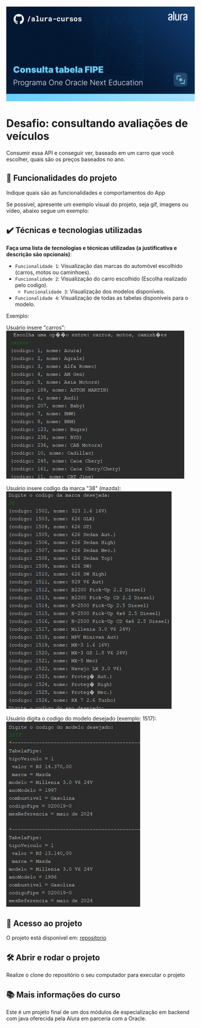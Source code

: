 
![Thumbnail GitHub](imagens/Capa.png)
 
# Desafio: consultando avaliações de veículos

Consumir essa API e conseguir ver, baseado em um carro que você escolher, quais são os preços baseados no ano.

## 🔨 Funcionalidades do projeto

Indique quais são as funcionalidades e comportamentos do App

Se possível, apresente um exemplo visual do projeto, seja gif, imagens ou vídeo, abaixo segue um exemplo:

## ✔️ Técnicas e tecnologias utilizadas

**Faça uma lista de tecnologias e técnicas utilizadas (a justificativa e descrição são opcionais)**:

- `Funcionalidade 1`: Visualização das marcas do automóvel escolhido (carros, motos ou caminhoes).
- `Funcionalidade 2`: Visualização do carro escolhido (Escolha realizado pelo codigo). 
  - `Funcionalidade 3`: Visualização dos modelos disponíveis.
- `Funcionalidade 4`: Visualização de todas as tabelas disponíveis para o modelo.

Exemplo: 

Usuário insere "carros":
![opcao carros](imagens/carros.png)

Usuário insere codigo da marca "38" (mazda):
![marca carro](imagens/marca.png)

Usuário digita o codigo do modelo desejado (exemplo: 1517):
![img.png](imagens/modelo.png)

## 📁 Acesso ao projeto

O projeto está disponível em: [repositorio](https://github.com/matheusfy/TabelaFipe)

## 🛠️ Abrir e rodar o projeto

Realize o clone do repositório o seu computador para executar o projeto

## 📚 Mais informações do curso

Este é um projeto final de um dos módulos de especialização em backend com java oferecida pela Alura em parceria com a Oracle.

